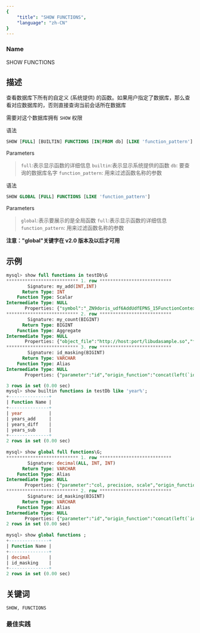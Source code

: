```yaml
---
{
    "title": "SHOW FUNCTIONS",
    "language": "zh-CN"
}
---
```


<!--
Licensed to the Apache Software Foundation (ASF) under one
or more contributor license agreements.  See the NOTICE file
distributed with this work for additional information
regarding copyright ownership.  The ASF licenses this file
to you under the Apache License, Version 2.0 (the
"License"); you may not use this file except in compliance
with the License.  You may obtain a copy of the License at

  http://www.apache.org/licenses/LICENSE-2.0

Unless required by applicable law or agreed to in writing,
software distributed under the License is distributed on an
"AS IS" BASIS, WITHOUT WARRANTIES OR CONDITIONS OF ANY
KIND, either express or implied.  See the License for the
specific language governing permissions and limitations
under the License.
-->


### Name

SHOW FUNCTIONS

## 描述

查看数据库下所有的自定义 (系统提供) 的函数。如果用户指定了数据库，那么查看对应数据库的，否则直接查询当前会话所在数据库

需要对这个数据库拥有 `SHOW` 权限

语法

```sql
SHOW [FULL] [BUILTIN] FUNCTIONS [IN|FROM db] [LIKE 'function_pattern']
```

Parameters

>`full`:表示显示函数的详细信息
>`builtin`:表示显示系统提供的函数
>`db`: 要查询的数据库名字
>`function_pattern`: 用来过滤函数名称的参数

语法

```sql
SHOW GLOBAL [FULL] FUNCTIONS [LIKE 'function_pattern']
```

Parameters

>`global`:表示要展示的是全局函数
>`full`:表示显示函数的详细信息
>`function_pattern`: 用来过滤函数名称的参数

**注意："global"关键字在 v2.0 版本及以后才可用**

## 示例

```sql
mysql> show full functions in testDb\G
*************************** 1. row ***************************
        Signature: my_add(INT,INT)
      Return Type: INT
    Function Type: Scalar
Intermediate Type: NULL
       Properties: {"symbol":"_ZN9doris_udf6AddUdfEPNS_15FunctionContextERKNS_6IntValES4_","object_file":"http://host:port/libudfsample.so","md5":"cfe7a362d10f3aaf6c49974ee0f1f878"}
*************************** 2. row ***************************
        Signature: my_count(BIGINT)
      Return Type: BIGINT
    Function Type: Aggregate
Intermediate Type: NULL
       Properties: {"object_file":"http://host:port/libudasample.so","finalize_fn":"_ZN9doris_udf13CountFinalizeEPNS_15FunctionContextERKNS_9BigIntValE","init_fn":"_ZN9doris_udf9CountInitEPNS_15FunctionContextEPNS_9BigIntValE","merge_fn":"_ZN9doris_udf10CountMergeEPNS_15FunctionContextERKNS_9BigIntValEPS2_","md5":"37d185f80f95569e2676da3d5b5b9d2f","update_fn":"_ZN9doris_udf11CountUpdateEPNS_15FunctionContextERKNS_6IntValEPNS_9BigIntValE"}
*************************** 3. row ***************************
        Signature: id_masking(BIGINT)
      Return Type: VARCHAR
    Function Type: Alias
Intermediate Type: NULL
       Properties: {"parameter":"id","origin_function":"concat(left(`id`, 3), `****`, right(`id`, 4))"}

3 rows in set (0.00 sec)
mysql> show builtin functions in testDb like 'year%';
+---------------+
| Function Name |
+---------------+
| year          |
| years_add     |
| years_diff    |
| years_sub     |
+---------------+
2 rows in set (0.00 sec)
    
mysql> show global full functions\G;
*************************** 1. row ***************************
        Signature: decimal(ALL, INT, INT)
      Return Type: VARCHAR
    Function Type: Alias
Intermediate Type: NULL
       Properties: {"parameter":"col, precision, scale","origin_function":"CAST(`col` AS decimal(`precision`, `scale`))"}
*************************** 2. row ***************************
        Signature: id_masking(BIGINT)
      Return Type: VARCHAR
    Function Type: Alias
Intermediate Type: NULL
       Properties: {"parameter":"id","origin_function":"concat(left(`id`, 3), `****`, right(`id`, 4))"}
2 rows in set (0.00 sec)
    
mysql> show global functions ;
+---------------+
| Function Name |
+---------------+
| decimal       |
| id_masking    |
+---------------+
2 rows in set (0.00 sec)

```

## 关键词

    SHOW, FUNCTIONS

### 最佳实践

